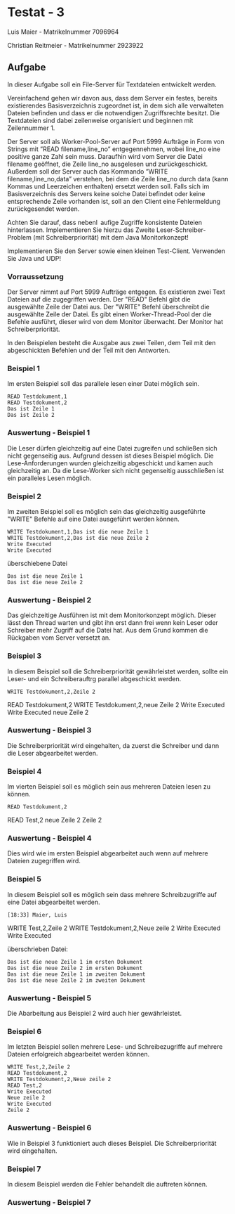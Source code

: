 # Testat - 3
	
Luis Maier - Matrikelnummer 7096964 

Christian Reitmeier - Matrikelnummer 2923922


## Aufgabe

In dieser Aufgabe soll ein File-Server für Textdateien entwickelt werden.

Vereinfachend gehen wir davon aus, dass dem Server ein festes, bereits existierendes Basisverzeichnis zugeordnet ist, in dem sich alle verwalteten Dateien befinden und dass er die notwendigen Zugriffsrechte besitzt. Die Textdateien sind dabei zeilenweise organisiert und beginnen mit Zeilennummer 1.

Der Server soll als Worker-Pool-Server auf Port 5999 Aufträge in Form von Strings mit ”READ
filename,line_no” entgegennehmen, wobei line_no eine positive ganze Zahl sein muss. Daraufhin
wird vom Server die Datei filename geöffnet, die Zeile line_no ausgelesen und zurückgeschickt.
Außerdem soll der Server auch das Kommando ”WRITE filename,line_no,data” verstehen, bei
dem die Zeile line_no durch data (kann Kommas und Leerzeichen enthalten) ersetzt werden soll.
Falls sich im Basisverzeichnis des Servers keine solche Datei befindet oder keine entsprechende Zeile vorhanden ist, soll an den Client eine Fehlermeldung zurückgesendet werden.

Achten Sie darauf, dass nebenl aufige Zugriffe konsistente Dateien hinterlassen. Implementieren Sie hierzu
das Zweite Leser-Schreiber-Problem (mit Schreiberpriorität) mit dem Java Monitorkonzept!

Implementieren Sie den Server sowie einen kleinen Test-Client. Verwenden Sie Java und UDP!

### Vorraussetzung

Der Server nimmt auf Port 5999 Aufträge entgegen. Es existieren zwei Text Dateien auf die zugegriffen werden. Der "READ" Befehl gibt die ausgewählte Zeile der Datei aus. Der "WRITE" Befehl überschreibt die ausgewählte Zeile der Datei. Es gibt einen Worker-Thread-Pool der die Befehle ausführt, dieser wird von dem Monitor überwacht. Der Monitor hat Schreiberpriorität.

In den Beispielen besteht die Ausgabe aus zwei Teilen, dem Teil mit den abgeschickten Befehlen und der Teil mit den Antworten.

### Beispiel 1

Im ersten Beispiel soll das parallele lesen einer Datei möglich sein.

	READ Testdokument,1
	READ Testdokument,2
	Das ist Zeile 1
	Das ist Zeile 2


### Auswertung - Beispiel 1

Die Leser dürfen gleichzeitig auf eine Datei zugreifen und schließen sich nicht gegenseitig aus. Aufgrund dessen ist dieses Beispiel möglich. Die Lese-Anforderungen wurden gleichzeitig abgeschickt und kamen auch gleichzeitig an. Da die Lese-Worker sich nicht gegenseitig ausschließen ist ein paralleles Lesen möglich.

### Beispiel 2

Im zweiten Beispiel soll es möglich sein das gleichzeitig ausgeführte "WRITE" Befehle auf eine Datei ausgeführt werden können.

	WRITE Testdokument,1,Das ist die neue Zeile 1
	WRITE Testdokument,2,Das ist die neue Zeile 2
	Write Executed
	Write Executed
	
überschiebene Datei
	
	Das ist die neue Zeile 1
	Das ist die neue Zeile 2

### Auswertung - Beispiel 2

Das gleichzeitige Ausführen ist mit dem Monitorkonzept möglich. Dieser lässt den Thread warten und gibt ihn erst dann frei wenn kein Leser oder Schreiber mehr Zugriff auf die Datei hat. Aus dem Grund kommen die Rückgaben vom Server versetzt an.

### Beispiel 3

In diesem Beispiel soll die Schreiberpriorität gewährleistet werden, sollte ein Leser- und ein Schreiberauftrg parallel abgeschickt werden.

	WRITE Testdokument,2,Zeile 2
READ Testdokument,2
WRITE Testdokument,2,neue Zeile 2
Write Executed
Write Executed
neue Zeile 2


### Auswertung - Beispiel 3

Die Schreiberpriorität wird eingehalten, da zuerst die Schreiber und dann die Leser abgearbeitet werden.


### Beispiel 4

Im vierten Beispiel soll es möglich sein aus mehreren Dateien lesen zu können.

	READ Testdokument,2
READ Test,2
neue Zeile 2
Zeile 2


### Auswertung - Beispiel 4

Dies wird wie im ersten Beispiel abgearbeitet auch wenn auf mehrere Dateien zugegriffen wird.


### Beispiel 5

In diesem Beispiel soll es möglich sein dass mehrere Schreibzugriffe auf eine Datei abgearbeitet werden.

	[18:33] Maier, Luis
WRITE Test,2,Zeile 2
WRITE Testdokument,2,Neue zeile 2
Write Executed
Write Executed


	
überschrieben Datei:
	
	Das ist die neue Zeile 1 im ersten Dokument
	Das ist die neue Zeile 2 im ersten Dokument
	Das ist die neue Zeile 1 im zweiten Dokument
	Das ist die neue Zeile 2 im zweiten Dokument


### Auswertung - Beispiel 5

Die Abarbeitung aus Beispiel 2 wird auch hier gewährleistet.


### Beispiel 6

Im letzten Beispiel sollen mehrere Lese- und Schreibezugriffe auf mehrere Dateien erfolgreich abgearbeitet werden können.

	WRITE Test,2,Zeile 2
	READ Testdokument,2
	WRITE Testdokument,2,Neue zeile 2
	READ Test,2
	Write Executed
	Neue zeile 2
	Write Executed
	Zeile 2


### Auswertung - Beispiel 6

Wie in Beispiel 3 funktioniert auch dieses Beispiel. Die Schreiberpriorität wird eingehalten.


### Beispiel 7

In diesem Beispiel werden die Fehler behandelt die auftreten können.


### Auswertung - Beispiel 7






